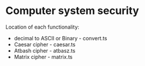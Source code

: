 # Computer system security

Location of each functionality:
- decimal to ASCII or Binary - convert.ts
- Caesar cipher - caesar.ts
- Atbash cipher - atbasz.ts
- Matrix cipher - matrix.ts
